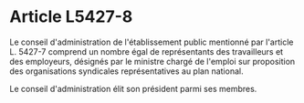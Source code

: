 # Article L5427-8

Le conseil d'administration de l'établissement public mentionné par l'article L. 5427-7 comprend un nombre égal de représentants des travailleurs et des employeurs, désignés par le ministre chargé de l'emploi sur proposition des organisations syndicales représentatives au plan national.

Le conseil d'administration élit son président parmi ses membres.